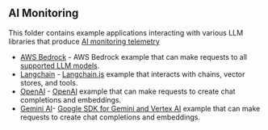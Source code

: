 ## AI Monitoring

This folder contains example applications interacting with various LLM libraries that produce [AI monitoring telemetry](https://docs.newrelic.com/docs/ai-monitoring/intro-to-ai-monitoring/)

* [AWS Bedrock](./aws-bedrock-app) - AWS Bedrock example that can make requests to all [supported LLM models](https://aws.amazon.com/ai/generative-ai/).
* [Langchain](./langchain) - [Langchain.js](https://js.langchain.com/v0.2/docs/introduction/) example that interacts with chains, vector stores, and tools.
* [OpenAI](./openai) - [OpenAI](https://github.com/openai/openai-node) example that can make requests to create chat completions and embeddings.
* [Gemini AI](./google-genai)- [Google SDK for Gemini and Vertex AI](https://github.com/googleapis/js-genai) example that can make requests to create chat completions and embeddings.
